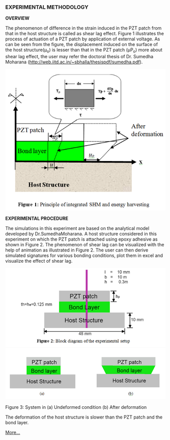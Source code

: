 ### EXPERIMENTAL METHODOLOGY
	
**OVERVIEW**

The phenomenon of difference in the strain induced in the PZT patch from that in the host structure is called as shear lag effect. Figure 1 illustrates the process of actuation of a PZT patch by application of external voltage. As can be seen from the figure, the displacement induced on the surface of the host structure(µ<sub>o</sub>) is lesser than that in the PZT patch (µP<sub>o</sub>) more about shear lag effect, the user may refer the doctoral thesis of Dr. Sumedha Moharana (http://web.iitd.ac.in/~sbhalla/thesispdf/sumedha.pdf).


<img src="images/th1.png"/>

**EXPERIMENTAL PROCEDURE**

The simulations in this experiment are based on the analytical model developed by Dr.SumedhaMoharana. A host structure considered in this experiment on which the PZT patch is attached using epoxy adhesive as shown in Figure 2. The phenomenon of shear lag can be visualized with the help of animation as illustrated in Figure 2. The user can then derive simulated signatures for various bonding conditions, plot them in excel and visualize the effect of shear lag.


<img src="images/th2.png"/>

<img src="images/th3.png"/>

Figure 3: System in (a) Undeformed condition (b) After deformation

The deformation of the host structure is slower than the PZT patch and the bond layer. 

<a href="images/description.pdf">More...</a>
 
